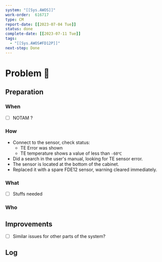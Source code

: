 ```yaml
---
system: "[[Sys.AWOS]]"
work-order:  616717
type: CM
report-date: [[2023-07-04 Tue]]
status: done
complete-date: [[2023-07-11 Tue]]
tags:
  - "[[Sys.AWOS#FD12P]]"
next-step: Done
---
```

# Problem 🐞
## Preparation
### When
- [ ] NOTAM ?
### How
-   Connect to the sensor, check status:
	-   TE Error was shown
	-   TE temperature shows a value of less than `-60℃`
-   Did a search in the user's manual, looking for TE sensor error.
-   The sensor is located at the bottom of the cabinet.
-   Replaced it with a spare FDE12 sensor, warning cleared immediately.
### What
- [ ] Stuffs needed
### Who

## Improvements
- [ ] Similar issues for other parts of the system?

## Log

